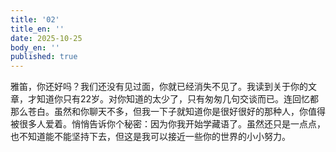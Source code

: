 ```yaml
---
title: '02'
title_en: ''
date: 2025-10-25
body_en: ''
published: true
---
```

雅笛，你还好吗？我们还没有见过面，你就已经消失不见了。我读到关于你的文章，才知道你只有22岁。对你知道的太少了，只有匆匆几句交谈而已。连回忆都那么苍白。虽然和你聊天不多，但我一下子就知道你是很好很好的那种人，你值得被很多人爱着。悄悄告诉你个秘密：因为你我开始学藏语了。虽然还只是一点点，也不知道能不能坚持下去，但这是我可以接近一些你的世界的小小努力。
